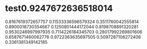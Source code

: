 # test0.9247672636518014
0.8167619372657757
0.11533336596579324
0.3511760042555814
0.8900018730354667
0.1250801444172044
0.8198708891320281
0.9530246997997935
0.7114226184345703
0.28017992269801606
0.6587671460062776
0.9722363635697505
0.5097287106272406
0.3361381349142185
